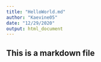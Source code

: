 ```yaml
---
title: "HelloWorld.md"
author: "Kaevine05"
date: "12/29/2020"
output: html_document
---
```

## This is a markdown file

